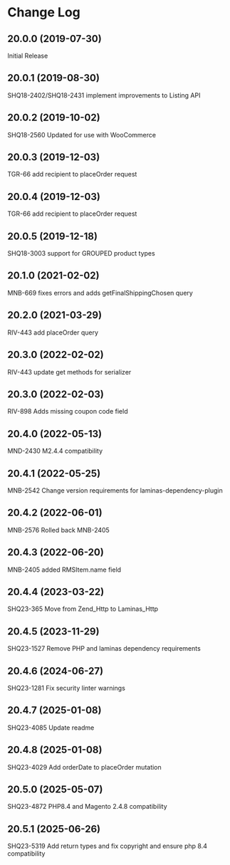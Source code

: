 # Change Log


## 20.0.0 (2019-07-30)
Initial Release


## 20.0.1 (2019-08-30)
SHQ18-2402/SHQ18-2431 implement improvements to Listing API


## 20.0.2 (2019-10-02)
SHQ18-2560 Updated for use with WooCommerce


## 20.0.3 (2019-12-03)
TGR-66 add recipient to placeOrder request


## 20.0.4 (2019-12-03)
TGR-66 add recipient to placeOrder request

## 20.0.5 (2019-12-18)
SHQ18-3003 support for GROUPED product types


## 20.1.0 (2021-02-02)
MNB-669 fixes errors and adds getFinalShippingChosen query


## 20.2.0 (2021-03-29)
RIV-443 add placeOrder query


## 20.3.0 (2022-02-02)
RIV-443 update get methods for serializer


## 20.3.0 (2022-02-03)
RIV-898 Adds missing coupon code field


## 20.4.0 (2022-05-13)
MND-2430 M2.4.4 compatibility


## 20.4.1 (2022-05-25)
MNB-2542 Change version requirements for laminas-dependency-plugin


## 20.4.2 (2022-06-01)
MNB-2576 Rolled back MNB-2405


## 20.4.3 (2022-06-20)
MNB-2405 added RMSItem.name field


## 20.4.4 (2023-03-22)
SHQ23-365 Move from Zend_Http to Laminas_Http


## 20.4.5 (2023-11-29)
SHQ23-1527 Remove PHP and laminas dependency requirements


## 20.4.6 (2024-06-27)
SHQ23-1281 Fix security linter warnings


## 20.4.7 (2025-01-08)
SHQ23-4085 Update readme


## 20.4.8 (2025-01-08)
SHQ23-4029 Add orderDate to placeOrder mutation


## 20.5.0 (2025-05-07)
SHQ23-4872 PHP8.4 and Magento 2.4.8 compatibility


## 20.5.1 (2025-06-26)
SHQ23-5319 Add return types and fix copyright and ensure php 8.4 compatibility


